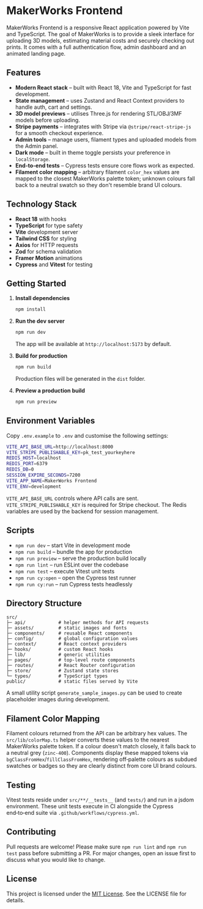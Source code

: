 # MakerWorks Frontend

MakerWorks Frontend is a responsive React application powered by Vite and TypeScript. The goal of MakerWorks is to provide a sleek interface for uploading 3D models, estimating material costs and securely checking out prints. It comes with a full authentication flow, admin dashboard and an animated landing page.

## Features

- **Modern React stack** – built with React 18, Vite and TypeScript for fast development.
- **State management** – uses Zustand and React Context providers to handle auth, cart and settings.
- **3D model previews** – utilises Three.js for rendering STL/OBJ/3MF models before uploading.
- **Stripe payments** – integrates with Stripe via `@stripe/react-stripe-js` for a smooth checkout experience.
- **Admin tools** – manage users, filament types and uploaded models from the Admin panel.
- **Dark mode** – built in theme toggle persists your preference in `localStorage`.
- **End‑to‑end tests** – Cypress tests ensure core flows work as expected.
- **Filament color mapping** – arbitrary filament `color_hex` values are mapped to the closest MakerWorks palette token; unknown colours fall back to a neutral swatch so they don't resemble brand UI colours.

## Technology Stack

- **React 18** with hooks
- **TypeScript** for type safety
- **Vite** development server
- **Tailwind CSS** for styling
- **Axios** for HTTP requests
- **Zod** for schema validation
- **Framer Motion** animations
- **Cypress** and **Vitest** for testing

## Getting Started

1. **Install dependencies**

   ```bash
   npm install
   ```

2. **Run the dev server**

   ```bash
   npm run dev
   ```
   The app will be available at `http://localhost:5173` by default.

3. **Build for production**

   ```bash
   npm run build
   ```
   Production files will be generated in the `dist` folder.

4. **Preview a production build**

   ```bash
   npm run preview
   ```

## Environment Variables

Copy `.env.example` to `.env` and customise the following settings:

```bash
VITE_API_BASE_URL=http://localhost:8000
VITE_STRIPE_PUBLISHABLE_KEY=pk_test_yourkeyhere
REDIS_HOST=localhost
REDIS_PORT=6379
REDIS_DB=0
SESSION_EXPIRE_SECONDS=7200
VITE_APP_NAME=MakerWorks Frontend
VITE_ENV=development
```

`VITE_API_BASE_URL` controls where API calls are sent. `VITE_STRIPE_PUBLISHABLE_KEY` is required for Stripe checkout. The Redis variables are used by the backend for session management.

## Scripts

- `npm run dev` – start Vite in development mode
- `npm run build` – bundle the app for production
- `npm run preview` – serve the production build locally
- `npm run lint` – run ESLint over the codebase
- `npm run test` – execute Vitest unit tests
- `npm run cy:open` – open the Cypress test runner
- `npm run cy:run` – run Cypress tests headlessly

## Directory Structure

```
src/
├─ api/            # helper methods for API requests
├─ assets/         # static images and fonts
├─ components/     # reusable React components
├─ config/         # global configuration values
├─ context/        # React context providers
├─ hooks/          # custom React hooks
├─ lib/            # generic utilities
├─ pages/          # top‑level route components
├─ routes/         # React Router configuration
├─ store/          # Zustand state stores
└─ types/          # TypeScript types
public/            # static files served by Vite
```

A small utility script `generate_sample_images.py` can be used to create placeholder images during development.

## Filament Color Mapping

Filament colours returned from the API can be arbitrary hex values. The `src/lib/colorMap.ts` helper converts these values to the nearest MakerWorks palette token. If a colour doesn't match closely, it falls back to a neutral grey (`zinc-400`). Components display these mapped tokens via `bgClassFromHex`/`fillClassFromHex`, rendering off‑palette colours as subdued swatches or badges so they are clearly distinct from core UI brand colours.

## Testing

Vitest tests reside under `src/**/__tests__` (and `tests/`) and run in a jsdom environment. These unit tests execute in CI alongside the Cypress end‑to‑end suite via `.github/workflows/cypress.yml`.

## Contributing

Pull requests are welcome! Please make sure `npm run lint` and `npm run test` pass before submitting a PR. For major changes, open an issue first to discuss what you would like to change.

## License

This project is licensed under the [MIT License](LICENSE). See the LICENSE file for details.
